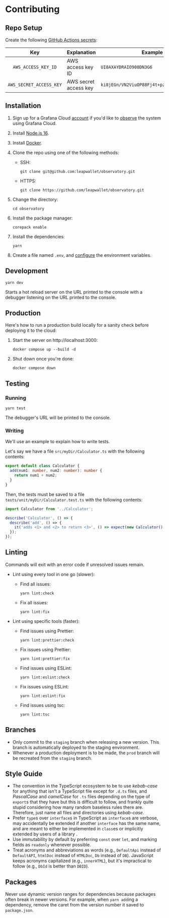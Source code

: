 # Contributing

## Repo Setup

Create the following [GitHub Actions secrets](https://docs.github.com/en/actions/security-guides/encrypted-secrets#creating-encrypted-secrets-for-a-repository):

|           Key           | Explanation           | Example                                    |
| :---------------------: | --------------------- | ------------------------------------------ |
|   `AWS_ACCESS_KEY_ID`   | AWS access key ID     | `UI8AXAYDRAIO908DN3G6`                     |
| `AWS_SECRET_ACCESS_KEY` | AWS secret access key | `ki8jEGn/VN2ViuOP88Fj4t+pzvDRP/VNJKL7hfGZ` |

## Installation

1. Sign up for a Grafana Cloud [account](https://grafana.com/auth/sign-up/create-user) if you'd like to [observe](grafana-cloud.md) the system using Grafana Cloud.
2. Install [Node.js 16](https://nodejs.org/en/download/).
3. Install [Docker](https://docs.docker.com/get-docker/).
4. Clone the repo using one of the following methods:

   - SSH:

     ```shell
     git clone git@github.com:leapwallet/observatory.git
     ```

   - HTTPS:

     ```shell
     git clone https://github.com/leapwallet/observatory.git
     ```

5. Change the directory:

   ```shell
   cd observatory
   ```

6. Install the package manager:

   ```shell
   corepack enable
   ```

7. Install the dependencies:

   ```shell
   yarn
   ```

8. Create a file named `.env`, and [configure](env.md) the environment variables.

## Development

```shell
yarn dev
```

Starts a hot reload server on the URL printed to the console with a debugger listening on the URL printed to the console.

## Production

Here's how to run a production build locally for a sanity check before deploying it to the cloud:

1. Start the server on http://localhost:3000:

   ```shell
   docker compose up --build -d
   ```

2. Shut down once you're done:

   ```shell
   docker compose down
   ```

## Testing

### Running

```shell
yarn test
```

The debugger's URL will be printed to the console.

### Writing

We'll use an example to explain how to write tests.

Let's say we have a file `src/myDir/Calculator.ts` with the following contents:

```ts
export default class Calculator {
  add(num1: number, num2: number): number {
    return num1 + num2;
  }
}
```

Then, the tests must be saved to a file `tests/unit/myDir/Calculator.test.ts` with the following contents:

```ts
import Calculator from '../Calculator';

describe('Calculator', () => {
  describe('add', () => {
    it('adds <1> and <2> to return <3>', () => expect(new Calculator().add(1, 2)).toBe(3));
  });
});
```

## Linting

Commands will exit with an error code if unresolved issues remain.

- Lint using every tool in one go (slower):

  - Find all issues:

    ```shell
    yarn lint:check
    ```

  - Fix all issues:

    ```shell
    yarn lint:fix
    ```

- Lint using specific tools (faster):

  - Find issues using Prettier:

    ```shell
    yarn lint:prettier:check
    ```

  - Fix issues using Prettier:

    ```shell
    yarn lint:prettier:fix
    ```

  - Find issues using ESLint:

    ```shell
    yarn lint:eslint:check
    ```

  - Fix issues using ESLint:

    ```shell
    yarn lint:eslint:fix
    ```

  - Find issues using tsc:

    ```shell
    yarn lint:tsc
    ```

## Branches

- Only commit to the `staging` branch when releasing a new version. This branch is automatically deployed to the staging environment.
- Whenever a production deployment is to be made, the `prod` branch will be recreated from the `staging` branch.

## Style Guide

- The convention in the TypeScript ecosystem to be to use _kebab-case_ for anything that isn't a TypeScript file except for `.d.ts` files, and _PascalCase_ and _camelCase_ for `.ts` files depending on the type of `export`s that they have but this is difficult to follow, and frankly quite stupid considering how many random baseless rules there are. Therefore, just name all files and directories using _kebab-case_.
- Prefer `type`s over `interface`s in TypeScript as `interface`s are verbose, may accidentally be extended if another `interface` has the same name, and are meant to either be implemented in `class`es or implicitly extended by users of a library .
- Use immutability by default by preferring `const` over `let`, and marking fields as `readonly` whenever possible.
- Treat acronyms and abbreviations as words (e.g., `DefaultApi` instead of `DefaultAPI`, `htmlDoc` instead of `HTMLDoc`, `Db` instead of `DB`). JavaScript keeps acronyms capitalized (e.g., `innerHTML`), but it's impractical to follow (e.g., `DbId` is better than `DBID`).

## Packages

Never use dynamic version ranges for dependencies because packages often break in newer versions. For example,
when `yarn add`ing a dependency, remove the caret from the version number it saved to `package.json`.
